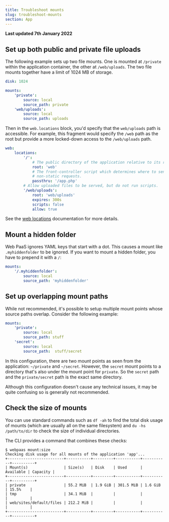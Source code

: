 ```yaml
---
title: Troubleshoot mounts
slug: troubleshoot-mounts
section: App
---
```


**Last updated 7th January 2022**



## Set up both public and private file uploads

The following example sets up two file mounts.
One is mounted at `/private` within the application container, the other at `/web/uploads`.
The two file mounts together have a limit of 1024 MB of storage.

```yaml
disk: 1024

mounts:
    'private':
        source: local
        source_path: private
    'web/uploads':
        source: local
        source_path: uploads
```

Then in the `web.locations` block, you'd specify that the `web/uploads` path is accessible.
For example, this fragment would specify the `/web` path as the root
but provide a more locked-down access to the `/web/uploads` path.

```yaml
web:
    locations:
        '/':
            # The public directory of the application relative to its root.
            root: 'web'
            # The front-controller script which determines where to send
            # non-static requests.
            passthru: '/app.php'
        # Allow uploaded files to be served, but do not run scripts.
        '/web/uploads':
            root: 'web/uploads'
            expires: 300s
            scripts: false
            allow: true
```

See the [web locations](../app-reference) documentation for more details.

## Mount a hidden folder

Web PaaS ignores YAML keys that start with a dot.
This causes a mount like `.myhiddenfolder` to be ignored.
If you want to mount a hidden folder, you have to prepend it with a `/`:

```yaml
mounts:
    '/.myhiddenfolder':
        source: local
        source_path: 'myhiddenfolder'
```

## Set up overlapping mount paths

While not recommended, it's possible to setup multiple mount points whose source paths overlap.
Consider the following example:

```yaml
mounts:
    'private':
        source: local
        source_path: stuff
    'secret':
        source: local
        source_path:  stuff/secret
```

In this configuration, there are two mount points as seen from the application: `~/private` and `~/secret`.
However, the `secret` mount points to a directory that's also under the mount point for `private`.
So the `secret` path and the `private/secret` path is the exact same directory.

Although this configuration doesn't cause any technical issues, it may be quite confusing so is generally not recommended.

## Check the size of mounts

You can use standard commands such as `df -ah` to find the total disk usage of mounts
(which are usually all on the same filesystem)
and `du -hs /path/to/dir` to check the size of individual directories.

The CLI provides a command that combines these checks:

```text
$ webpaas mount:size
Checking disk usage for all mounts of the application 'app'...
+-------------------------+-----------+---------+-----------+-----------+----------+
| Mount(s)                | Size(s)   | Disk    | Used      | Available | Capacity |
+-------------------------+-----------+---------+-----------+-----------+----------+
| private                 | 55.2 MiB  | 1.9 GiB | 301.5 MiB | 1.6 GiB   | 15.5%    |
| tmp                     | 34.1 MiB  |         |           |           |          |
| web/sites/default/files | 212.2 MiB |         |           |           |          |
+-------------------------+-----------+---------+-----------+-----------+----------+
```
